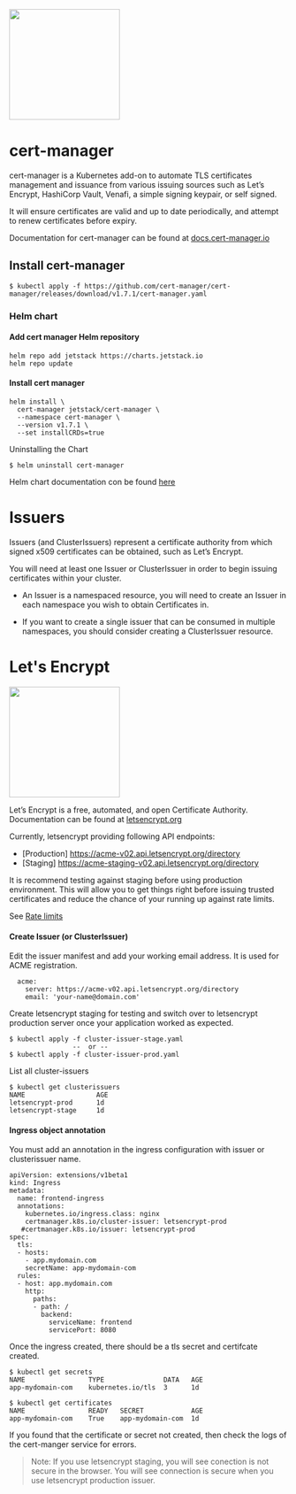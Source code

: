 <img src="https://github.com/jetstack/cert-manager/raw/master/logo/logo.png" width="200" /> 

# cert-manager

cert-manager is a Kubernetes add-on to automate TLS certificates management and issuance from various issuing sources such as Let’s Encrypt, HashiCorp Vault, Venafi, a simple signing keypair, or self signed.

It will ensure certificates are valid and up to date periodically, and attempt to renew certificates  before expiry.

Documentation for cert-manager can be found at [docs.cert-manager.io](https://docs.cert-manager.io/en/latest/ "docs.cert-manager.io")

## Install cert-manager

    $ kubectl apply -f https://github.com/cert-manager/cert-manager/releases/download/v1.7.1/cert-manager.yaml

### Helm chart

#### Add cert manager Helm repository
````
helm repo add jetstack https://charts.jetstack.io
helm repo update
````

#### Install cert manager
```
helm install \
  cert-manager jetstack/cert-manager \
  --namespace cert-manager \
  --version v1.7.1 \
  --set installCRDs=true
```

Uninstalling the Chart

    $ helm uninstall cert-manager
    
Helm chart documentation con be found [here](https://github.com/cert-manager/cert-manager/blob/master/deploy/charts/cert-manager/README.template.md "here")

# Issuers

Issuers (and ClusterIssuers) represent a certificate authority from which signed x509 certificates can be obtained, such as Let’s Encrypt. 

You will need at least one Issuer or ClusterIssuer in order to begin issuing certificates within your cluster.

- An Issuer is a namespaced resource, you will need to create an Issuer in each namespace you wish to obtain Certificates in.

- If you want to create a single issuer that can be consumed in multiple namespaces, you should consider creating a ClusterIssuer resource.



# Let's Encrypt

<img src="https://dyltqmyl993wv.cloudfront.net/assets/stacks/cert-manager/img/cert-manager-stack-220x234.png" width="200" />

Let’s Encrypt is a free, automated, and open Certificate Authority. Documentation can be found at [letsencrypt.org]( https://letsencrypt.org/docs/)

Currently, letsencrypt providing following API endpoints:
- [Production] https://acme-v02.api.letsencrypt.org/directory
- [Staging] https://acme-staging-v02.api.letsencrypt.org/directory

It is recommend testing against staging before using production environment. This will allow you to get things right before issuing trusted certificates and reduce the chance of your running up against rate limits.

See [Rate limits](https://letsencrypt.org/docs/rate-limits/)

#### Create Issuer (or ClusterIssuer)

Edit the issuer manifest and add your working email address. It is used for ACME registration.

      acme:
        server: https://acme-v02.api.letsencrypt.org/directory
        email: 'your-name@domain.com'

Create letsencrypt staging for testing and switch over to letsencrypt production server once your application worked as expected.

    $ kubectl apply -f cluster-issuer-stage.yaml
                    --  or --
    $ kubectl apply -f cluster-issuer-prod.yaml

List all cluster-issuers

    $ kubectl get clusterissuers
    NAME                  AGE
    letsencrypt-prod      1d
    letsencrypt-stage     1d

#### Ingress object annotation

You must add an annotation in the ingress configuration with issuer or clusterissuer name.

    apiVersion: extensions/v1beta1
    kind: Ingress
    metadata:
      name: frontend-ingress
      annotations:
        kubernetes.io/ingress.class: nginx
        certmanager.k8s.io/cluster-issuer: letsencrypt-prod
       #certmanager.k8s.io/issuer: letsencrypt-prod
    spec:
      tls:
      - hosts:
        - app.mydomain.com
        secretName: app-mydomain-com
      rules:
      - host: app.mydomain.com
        http:
          paths:
          - path: /
            backend:
              serviceName: frontend
              servicePort: 8080      

Once the ingress created, there should be a tls secret and certifcate created.

    $ kubectl get secrets
    NAME                TYPE               DATA   AGE
    app-mydomain-com    kubernetes.io/tls  3      1d
    
    $ kubectl get certificates
    NAME                READY   SECRET            AGE
    app-mydomain-com    True    app-mydomain-com  1d

If you found that the certificate or secret not created, then check the logs of the cert-manger service for errors.

> Note: If you use letsencrypt staging, you will see conection is not secure in the browser. You will see connection is secure when you use letsencrypt production issuer. 
